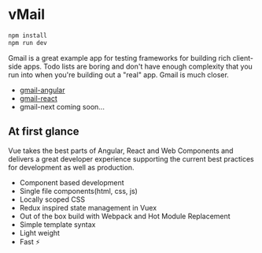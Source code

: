 # vMail

``` bash
npm install
npm run dev
```

Gmail is a great example app for testing frameworks for building rich client-side apps.  Todo lists are boring and don't have enough complexity that you run into when you're building out a "real" app.  Gmail is much closer.

- [gmail-angular](https://github.com/markbrown4/gmail-angular)
- [gmail-react](https://github.com/markbrown4/gmail-react)
- gmail-next coming soon...

## At first glance

Vue takes the best parts of Angular, React and Web Components and delivers a great developer experience supporting the current best practices for development as well as production.

- Component based development
- Single file components(html, css, js)
- Locally scoped CSS
- Redux inspired state management in Vuex
- Out of the box build with Webpack and Hot Module Replacement
- Simple template syntax
- Light weight
- Fast ⚡️
